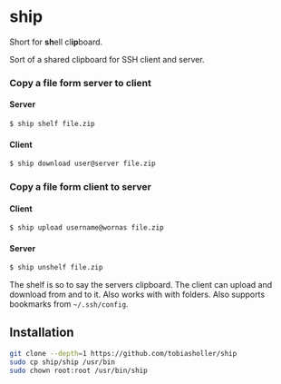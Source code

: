 # ship

Short for <b>sh</b>ell cl<b>ip</b>board.

Sort of a shared clipboard for SSH client and server.

### Copy a file form server to client
#### Server
```sh
$ ship shelf file.zip
```
#### Client
```sh
$ ship download user@server file.zip
```

### Copy a file form client to server
#### Client
```sh
$ ship upload username@wornas file.zip
```
#### Server
```sh
$ ship unshelf file.zip
```

The shelf is so to say the servers clipboard. The client can upload and download from and to it.
Also works with with folders. Also supports bookmarks from `~/.ssh/config`.

## Installation

```sh
git clone --depth=1 https://github.com/tobiasholler/ship
sudo cp ship/ship /usr/bin
sudo chown root:root /usr/bin/ship
```